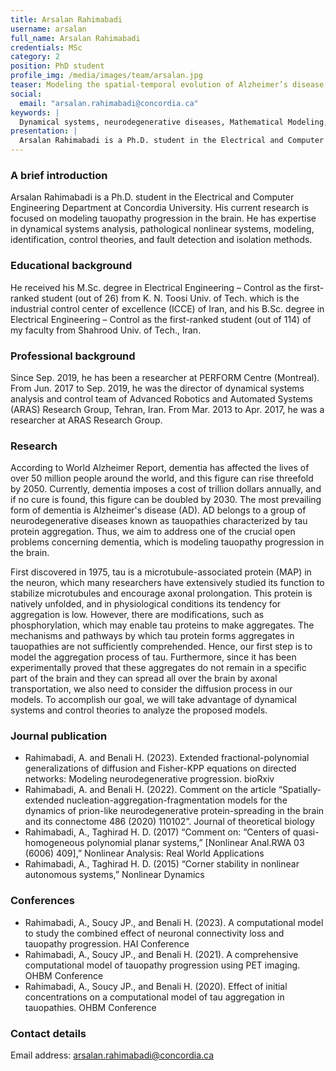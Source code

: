 ```yaml
---
title: Arsalan Rahimabadi
username: arsalan
full_name: Arsalan Rahimabadi
credentials: MSc
category: 2
position: PhD student
profile_img: /media/images/team/arsalan.jpg
teaser: Modeling the spatial-temporal evolution of Alzheimer’s disease
social:
  email: "arsalan.rahimabadi@concordia.ca"
keywords: |
  Dynamical systems, neurodegenerative diseases, Mathematical Modeling, Tauopathy
presentation: |
  Arsalan Rahimabadi is a Ph.D. student in the Electrical and Computer Engineering Department at Concordia University. His current research is focused on modeling tauopathy progression in the brain. He has expertise in dynamical systems analysis, pathological nonlinear systems, modeling, identification, control theories, and fault detection and isolation methods.
---
```


### A brief introduction

Arsalan Rahimabadi is a Ph.D. student in the Electrical and Computer Engineering Department at Concordia University. His current research is focused on modeling tauopathy progression in the brain. He has expertise in dynamical systems analysis, pathological nonlinear systems, modeling, identification, control theories, and fault detection and isolation methods. 


### Educational background

He received his M.Sc. degree in Electrical Engineering – Control as the first-ranked student (out of 26) from K. N. Toosi Univ. of Tech. which is the industrial control center of excellence (ICCE) of Iran, and his B.Sc. degree in Electrical Engineering – Control as the first-ranked student (out of 114) of my faculty from Shahrood Univ. of Tech., Iran.   


### Professional background

Since Sep. 2019, he has been a researcher at PERFORM Centre (Montreal). From Jun. 2017 to Sep. 2019, he was the director of dynamical systems analysis and control team of Advanced Robotics and Automated Systems (ARAS) Research Group, Tehran, Iran. From Mar. 2013 to Apr. 2017, he was a researcher at ARAS Research Group.
 

### Research 

According to World Alzheimer Report, dementia has affected the lives of over 50 million people around the world, and this figure can rise threefold by 2050. Currently, dementia imposes a cost of trillion dollars annually, and if no cure is found, this figure can be doubled by 2030. The most prevailing form of dementia is Alzheimer's disease (AD). AD belongs to a group of neurodegenerative diseases known as tauopathies characterized by tau protein aggregation. Thus, we aim to address one of the crucial open problems concerning dementia, which is modeling tauopathy progression in the brain.
 
First discovered in 1975, tau is a microtubule-associated protein (MAP) in the neuron, which many researchers have extensively studied its function to stabilize microtubules and encourage axonal prolongation. This protein is natively unfolded, and in physiological conditions its tendency for aggregation is low. However, there are modifications, such as phosphorylation, which may enable tau proteins to make aggregates. The mechanisms and pathways by which tau protein forms aggregates in tauopathies are not sufficiently comprehended. Hence, our first step is to model the aggregation process of tau. Furthermore, since it has been experimentally proved that these aggregates do not remain in a specific part of the brain and they can spread all over the brain by axonal transportation, we also need to consider the diffusion process in our models. To accomplish our goal, we will take advantage of dynamical systems and control theories to analyze the proposed models.



### Journal publication

-	Rahimabadi, A. and Benali H. (2023). Extended fractional-polynomial generalizations of diffusion and Fisher-KPP equations on directed networks: Modeling neurodegenerative progression. bioRxiv
-	 Rahimabadi, A. and Benali H. (2022). Comment on the article “Spatially-extended nucleation-aggregation-fragmentation models for the dynamics of prion-like neurodegenerative protein-spreading in the brain and its connectome 486 (2020) 110102”. Journal of theoretical biology 
- Rahimabadi, A., Taghirad H. D. (2017) “Comment on: “Centers of quasi-homogeneous polynomial planar systems,” [Nonlinear Anal.RWA 03 (6006) 409],” Nonlinear Analysis: Real World Applications
- Rahimabadi, A., Taghirad H. D. (2015) “Corner stability in nonlinear autonomous systems,” Nonlinear Dynamics


### Conferences

-	Rahimabadi, A., Soucy JP., and Benali H. (2023). A computational model to study the combined effect of neuronal connectivity loss and tauopathy progression. HAI Conference
-	Rahimabadi, A., Soucy JP., and Benali H. (2021). A comprehensive computational model of tauopathy progression using PET imaging. OHBM Conference 
-	Rahimabadi, A., Soucy JP., and Benali H. (2020). Effect of initial concentrations on a computational model of tau aggregation in tauopathies. OHBM Conference


### Contact details

Email address: arsalan.rahimabadi@concordia.ca 

